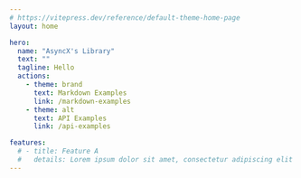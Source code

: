 ```yaml
---
# https://vitepress.dev/reference/default-theme-home-page
layout: home

hero:
  name: "AsyncX's Library"
  text: ""
  tagline: Hello
  actions:
    - theme: brand
      text: Markdown Examples
      link: /markdown-examples
    - theme: alt
      text: API Examples
      link: /api-examples

features:
  # - title: Feature A
  #   details: Lorem ipsum dolor sit amet, consectetur adipiscing elit
---
```


